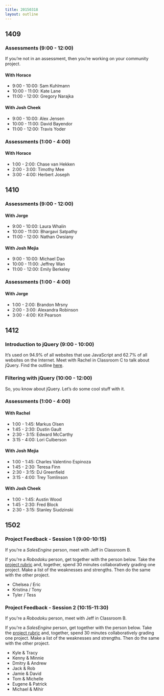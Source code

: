```yaml
---
title: 20150318
layout: outline
---
```


## 1409

### Assessments (9:00 - 12:00)

If you’re not in an assessment, then you’re working on your community project.

#### With Horace

* 9:00 - 10:00:  Sam Kuhlmann
* 10:00 - 11:00: Kate Lane
* 11:00 - 12:00: Gregory Narajka

#### With Josh Cheek

* 9:00 - 10:00:  Alex Jensen
* 10:00 - 11:00: David Bayendor
* 11:00 - 12:00: Travis Yoder

### Assessments (1:00 - 4:00)

#### With Horace

* 1:00 - 2:00: Chase van Hekken
* 2:00 - 3:00: Timothy Mee
* 3:00 - 4:00: Herbert Joseph

## 1410

### Assessments (9:00 - 12:00)

#### With Jorge

* 9:00 - 10:00:  Laura Whalin
* 10:00 - 11:00: Bhargavi Satpathy
* 11:00 - 12:00: Nathan Owsiany

#### With Josh Mejia

* 9:00 - 10:00:  Michael Dao
* 10:00 - 11:00: Jeffrey Wan
* 11:00 - 12:00: Emily Berkeley

### Assessments (1:00 - 4:00)

#### With Jorge

* 1:00 - 2:00: Brandon Mrsny
* 2:00 - 3:00: Alexandra Robinson
* 3:00 - 4:00: Kit Pearson

## 1412

### Introduction to jQuery (9:00 - 10:00)

It’s used on 94.9% of all websites that use JavaScript and 62.7% of all websites on the Internet. Meet with Rachel in Classroom C to talk about jQuery. Find the outline [here](https://github.com/turingschool/lesson_plans/blob/master/ruby_02-web_applications_with_ruby/introduction_to_jquery.markdown).

### Filtering with jQuery (10:00 - 12:00)

So, you know about jQuery. Let’s do some cool stuff with it.

### Assessments (1:00 - 4:00)

#### With Rachel

* 1:00 - 1:45: Markus Olsen
* 1:45 - 2:30: Dustin Gault
* 2:30 - 3:15: Edward McCarthy
* 3:15 - 4:00: Lori Culberson

#### With Josh Mejia

* 1:00 - 1:45: Charles Valentino Espinoza
* 1:45 - 2:30: Teresa Finn
* 2:30 - 3:15: DJ Greenfield
* 3:15 - 4:00: Trey Tomlinson

#### With Josh Cheek

* 1:00 - 1:45: Austin Wood
* 1:45 - 2:30: Fred Block
* 2:30 - 3:15: Stanley Siudzinski

## 1502

### Project Feedback - Session 1 (9:00-10:15)

If you're a *SalesEngine* person, meet with Jeff in Classroom B.

If you're a *Robodoku* person, get together with the person below. Take the
[project rubric](https://github.com/turingschool/challenges/blob/master/robodoku.markdown) and, together, spend 30 minutes collaboratively grading one
project. Make a list of the weaknesses and strengths. Then do the same with the
other project.

* Chelsea / Eric
* Kristina / Tony
* Tyler / Tess

### Project Feedback - Session 2 (10:15-11:30)

If you're a *Robodoku* person, meet with Jeff in Classroom B.

If you're a *SalesEngine* person, get together with the person below. Take the
[project rubric](http://tutorials.jumpstartlab.com/projects/sales_engine.html) and, together, spend 30 minutes collaboratively grading one
project. Make a list of the weaknesses and strengths. Then do the same with the
other project.

* Kyle & Tracy
* Kenny & Minnie
* Dmitry & Andrew
* Jack & Rob
* Jamie & David
* Tom & Michelle
* Eugene & Patrick
* Michael & Mihir
